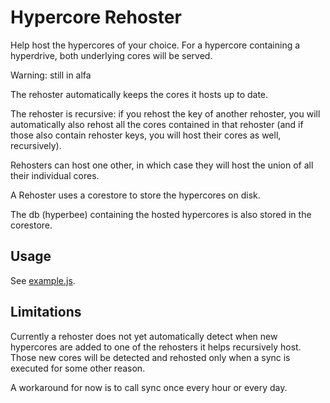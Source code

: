 # Hypercore Rehoster

Help host the hypercores of your choice.
For a hypercore containing a hyperdrive, both underlying cores will be served.

Warning: still in alfa

The rehoster automatically keeps the cores it hosts up to date.

The rehoster is recursive: if you rehost the key of another rehoster, you will automatically
also rehost all the cores contained in that rehoster (and if those also contain rehoster keys, you will host their cores as well, recursively).

Rehosters can host one other, in which case they will host the union of all their individual cores.

A Rehoster uses a corestore to store the hypercores on disk.

The db (hyperbee) containing the hosted hypercores is also stored in the corestore.
## Usage

See [example.js](example.js).

## Limitations

Currently a rehoster does not yet automatically detect when new hypercores are added
to one of the rehosters it helps recursively host.
Those new cores will be detected and rehosted only when a sync is executed for some other reason.

A workaround for now is to call sync once every hour or every day.
